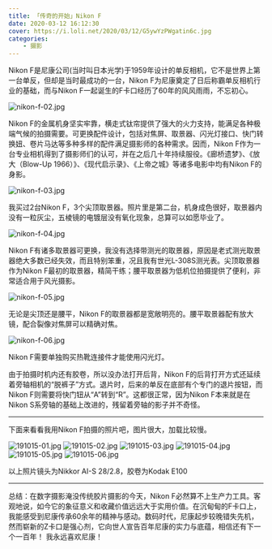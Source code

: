 ```yaml
---
title: 「传奇的开始」Nikon F
date: 2020-03-12 16:12:30
cover: https://i.loli.net/2020/03/12/G5ywYzPWgatin6c.jpg
categories: 
    - 摄影
---
```

Nikon F是尼康公司(当时叫日本光学)于1959年设计的单反相机，它不是世界上第一台单反，但却是当时最成功的一台，Nikon F为尼康奠定了日后称霸单反相机行业的基础，而与Nikon F一起诞生的F卡口经历了60年的风风雨雨，不忘初心。

<!--more-->

![nikon-f-02.jpg](https://i.loli.net/2020/03/12/yc1s3VkmXG5qIoJ.jpg)

Nikon F的金属机身坚实牢靠，横走式钛帘提供了强大的火力支持，能满足各种极端气候的拍摄需要。可更换配件设计，包括对焦屏、取景器、闪光灯接口、快门转换妞、卷片马达等多种多样的配件满足摄影师的各种需求。因而，Nikon F作为一台专业相机得到了摄影师们的认可，并在之后几十年持续服役。《廊桥遗梦》、《放大（Blow-Up 1966）》、《现代启示录》、《上帝之城》等诸多电影中均有Nikon F的身影。

![nikon-f-03.jpg](https://i.loli.net/2020/03/12/USgCuaepcAw43OR.jpg)

我买过2台Nikon F，3个尖顶取景器。照片里是第二台，机身成色很好，取景器内没有一粒灰尘，五棱镜的电镀层没有氧化现象，总算可以如愿毕业了。

![nikon-f-04.jpg](https://i.loli.net/2020/03/12/Q9nyjOePIYS5opK.jpg)

Nikon F有诸多取景器可更换，我没有选择带测光的取景器，原因是老式测光取景器绝大多数已经失效，而且特别笨重，况且我有世光L-308S测光表。尖顶取景器作为Nikon F最初的取景器，精简干练；腰平取景器为低机位拍摄提供了便利，非常适合用于风光摄影。

![nikon-f-05.jpg](https://i.loli.net/2020/03/12/LAUkqbEdOFxhDKQ.jpg)

无论是尖顶还是腰平，Nikon F的取景器都是宽敞明亮的。腰平取景器配有放大镜，配合裂像对焦屏可以精确对焦。

![nikon-f-06.jpg](https://i.loli.net/2020/03/12/QmCd6OXfsG1i7KB.jpg)

Nikon F需要单独购买热靴连接件才能使用闪光灯。

由于拍摄时机内还有胶卷，所以没办法打开后背，Nikon F的后背打开方式还延续着旁轴相机的“脱裤子”方式。退片时，后来的单反在底部有个专门的退片按钮，而Nikon F则需要将快门钮从“A”转到“R”。这都很正常，因为Nikon F本来就是在Nikon S系旁轴的基础上改进的，残留着旁轴的影子并不奇怪。

***

下面来看看我用Nikon F拍摄的照片吧，图片很大，加载比较慢。

![191015-01.jpg](https://i.loli.net/2020/03/12/BOhDlX5W8Gn4Tbq.jpg)
![191015-02.jpg](https://i.loli.net/2020/03/12/iK8xkQC9HgXjMuN.jpg)
![191015-03.jpg](https://i.loli.net/2020/03/12/vjyn9fiONXdFaKH.jpg)
![191015-04.jpg](https://i.loli.net/2020/03/12/LfkBxX6HZdcUPKD.jpg)
![191015-05.jpg](https://i.loli.net/2020/03/12/BXjG1dhLfxV9TtI.jpg)
![191015-06.jpg](https://i.loli.net/2020/03/12/OXuRf7cHeB1h6Ew.jpg)

以上照片镜头为Nikkor AI-S 28/2.8，胶卷为Kodak E100

***

总结：在数字摄影淹没传统胶片摄影的今天，Nikon F必然算不上生产力工具。客观地说，如今它的象征意义和收藏价值远远大于实用价值。在沉甸甸的F卡口上，我能感受到尼康传承60余年的精神与感动。数码时代，尼康起步较晚错失先机，然而崭新的Z卡口是强心剂，它向世人宣告百年尼康的实力与底蕴，相信还有下一个一百年！
我永远喜欢尼康！



